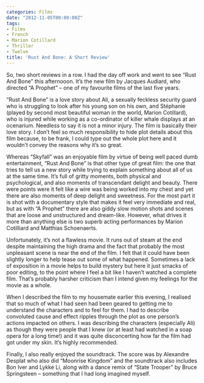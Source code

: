 ```yaml
---
categories: Films
date: "2012-11-05T00:00:00Z"
tags:
- Films
- French
- Marion Cotillard
- Thriller
- Twelve
title: 'Rust And Bone: A Short Review'
---
```


So, two short reviews in a row. I had the day off work and went to see “Rust And Bone” this afternooon. It’s the new film by Jacques Audiard, who directed “A Prophet” – one of my favourite films of the last five years.

“Rust And Bone” is a love story about Ali, a sexually feckless security guard who is struggling to look after his young son on his own, and Stéphanie (played by second most beautiful woman in the world, Marion Cotillard), who is injured while working as a co-ordinator of killer whale displays at an ocenarium. Needless to say it is not a minor injury. The film is basically their love story. I don’t feel so much responsibility to hide plot details about this film because, to be frank, I could type out the whole plot here and it wouldn’t convey the reasons why it’s so great.

Whereas “Skyfall” was an enjoyable film by virtue of being well paced dumb entertainment, “Rust And Bone” is that other type of great film: the one that tries to tell us a new story while trying to explain something about all of us at the same time. It’s full of gritty moments, both physical and psychological, and also moments of transcendant delight and beauty. There were points were it felt like a wire was being worked into my chest and yet there are also moments of deep delight and sweetness. For the most part it is shot with a documentary style that makes it feel very immediate and real, but as with “A Prophet” there are also giddy slow motion shots and scenes that are loose and unstructured and dream-like. However, what drives it more than anything else is two superb acting performances by Marion Cotilliard and Matthias Schoenaerts.

Unfortunately, it’s not a flawless movie. It runs out of steam at the end despite maintaining the high drama and the fact that probably the most unpleasant scene is near the end of the film. I felt that it could have been slightly longer to help tease out some of what happened. Sometimes a lack of exposition in a movie helps to build mystery but here it just smacks of poor editing, to the point where I feel a bit like I haven’t watched a complete film. That’s probably harsher criticism than I intend given my feelings for the movie as a whole.

When I described the film to my housemate earlier this evening, I realised that so much of what I had seen had been geared to getting me to understand the characters and to feel for them. I had to describe convoluted cause and effect ripples through the plot as one person’s actions impacted on others. I was describing the characters (especially Ali) as though they were people that I knew (or at least had watched in a soap opera for a long time!) and it was quite disconcerting how far the film had got under my skin. It’s highly recommended.

Finally, I also really enjoyed the soundtrack. The score was by Alexandre Desplat who also did “Moonrise Kingdom” and the soundtrack also includes Bon Iver and Lykke Li, along with a dance remix of “State Trooper” by Bruce Springsteen – something that I had long imagined myself.